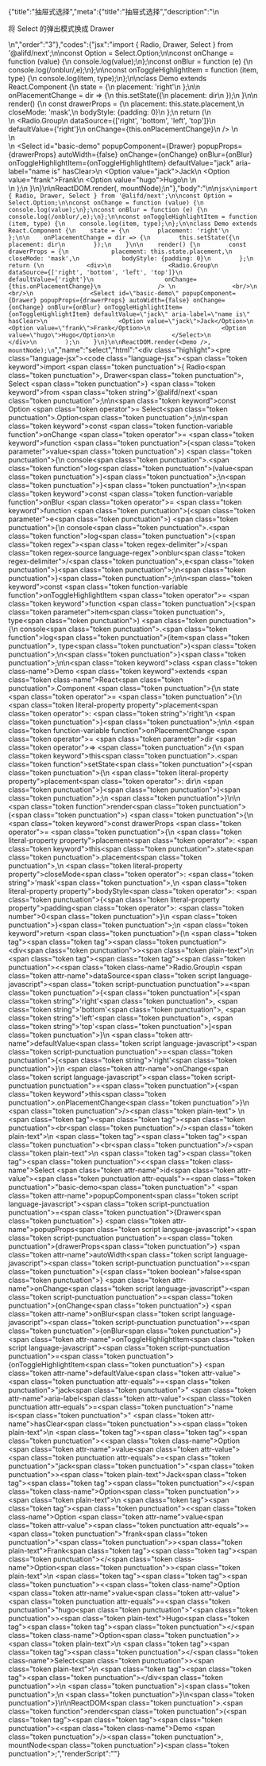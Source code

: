 {"title":"抽屉式选择","meta":{"title":"抽屉式选择","description":"\n<p>将 Select 的弹出模式换成 Drawer</p>\n","order":"3"},"codes":{"jsx":"import { Radio, Drawer, Select } from '@alifd/next';\n\nconst Option = Select.Option;\n\nconst onChange = function (value) {\n    console.log(value);\n};\nconst onBlur = function (e) {\n    console.log(/onblur/,e);\n};\n\nconst onToggleHighlightItem = function (item, type) {\n    console.log(item, type);\n};\n\nclass Demo extends React.Component {\n    state = {\n        placement: 'right'\n    };\n\n    onPlacementChange = dir => {\n        this.setState({\n            placement: dir\n        });\n    }\n\n    render() {\n        const drawerProps = {\n            placement: this.state.placement,\n            closeMode: 'mask',\n            bodyStyle: {padding: 0}\n        };\n        return (\n            <div>\n                <Radio.Group\n                    dataSource={['right', 'bottom', 'left', 'top']}\n                    defaultValue={'right'}\n                    onChange={this.onPlacementChange}\n                /> \n                <br/>\n                <br/>\n                <Select id=\"basic-demo\" popupComponent={Drawer} popupProps={drawerProps} autoWidth={false} onChange={onChange} onBlur={onBlur} onToggleHighlightItem={onToggleHighlightItem} defaultValue=\"jack\" aria-label=\"name is\" hasClear>\n                    <Option value=\"jack\">Jack</Option>\n                    <Option value=\"frank\">Frank</Option>\n                    <Option value=\"hugo\">Hugo</Option>\n                </Select>\n            </div>\n        );\n    }\n}\n\nReactDOM.render(<Demo />, mountNode);\n"},"body":"\n\n````jsx\nimport { Radio, Drawer, Select } from '@alifd/next';\n\nconst Option = Select.Option;\n\nconst onChange = function (value) {\n    console.log(value);\n};\nconst onBlur = function (e) {\n    console.log(/onblur/,e);\n};\n\nconst onToggleHighlightItem = function (item, type) {\n    console.log(item, type);\n};\n\nclass Demo extends React.Component {\n    state = {\n        placement: 'right'\n    };\n\n    onPlacementChange = dir => {\n        this.setState({\n            placement: dir\n        });\n    }\n\n    render() {\n        const drawerProps = {\n            placement: this.state.placement,\n            closeMode: 'mask',\n            bodyStyle: {padding: 0}\n        };\n        return (\n            <div>\n                <Radio.Group\n                    dataSource={['right', 'bottom', 'left', 'top']}\n                    defaultValue={'right'}\n                    onChange={this.onPlacementChange}\n                /> \n                <br/>\n                <br/>\n                <Select id=\"basic-demo\" popupComponent={Drawer} popupProps={drawerProps} autoWidth={false} onChange={onChange} onBlur={onBlur} onToggleHighlightItem={onToggleHighlightItem} defaultValue=\"jack\" aria-label=\"name is\" hasClear>\n                    <Option value=\"jack\">Jack</Option>\n                    <Option value=\"frank\">Frank</Option>\n                    <Option value=\"hugo\">Hugo</Option>\n                </Select>\n            </div>\n        );\n    }\n}\n\nReactDOM.render(<Demo />, mountNode);\n````","name":"select","html":"<script>(function(){'use strict';\n\nvar _createClass = function () { function defineProperties(target, props) { for (var i = 0; i < props.length; i++) { var descriptor = props[i]; descriptor.enumerable = descriptor.enumerable || false; descriptor.configurable = true; if (\"value\" in descriptor) descriptor.writable = true; Object.defineProperty(target, descriptor.key, descriptor); } } return function (Constructor, protoProps, staticProps) { if (protoProps) defineProperties(Constructor.prototype, protoProps); if (staticProps) defineProperties(Constructor, staticProps); return Constructor; }; }();\n\nvar _next = require('@alifd/next');\n\nfunction _classCallCheck(instance, Constructor) { if (!(instance instanceof Constructor)) { throw new TypeError(\"Cannot call a class as a function\"); } }\n\nfunction _possibleConstructorReturn(self, call) { if (!self) { throw new ReferenceError(\"this hasn't been initialised - super() hasn't been called\"); } return call && (typeof call === \"object\" || typeof call === \"function\") ? call : self; }\n\nfunction _inherits(subClass, superClass) { if (typeof superClass !== \"function\" && superClass !== null) { throw new TypeError(\"Super expression must either be null or a function, not \" + typeof superClass); } subClass.prototype = Object.create(superClass && superClass.prototype, { constructor: { value: subClass, enumerable: false, writable: true, configurable: true } }); if (superClass) Object.setPrototypeOf ? Object.setPrototypeOf(subClass, superClass) : subClass.__proto__ = superClass; }\n\nvar Option = _next.Select.Option;\n\nvar onChange = function onChange(value) {\n    console.log(value);\n};\nvar onBlur = function onBlur(e) {\n    console.log(/onblur/, e);\n};\n\nvar onToggleHighlightItem = function onToggleHighlightItem(item, type) {\n    console.log(item, type);\n};\n\nvar Demo = function (_React$Component) {\n    _inherits(Demo, _React$Component);\n\n    function Demo() {\n        var _ref;\n\n        var _temp, _this, _ret;\n\n        _classCallCheck(this, Demo);\n\n        for (var _len = arguments.length, args = Array(_len), _key = 0; _key < _len; _key++) {\n            args[_key] = arguments[_key];\n        }\n\n        return _ret = (_temp = (_this = _possibleConstructorReturn(this, (_ref = Demo.__proto__ || Object.getPrototypeOf(Demo)).call.apply(_ref, [this].concat(args))), _this), _this.state = {\n            placement: 'right'\n        }, _this.onPlacementChange = function (dir) {\n            _this.setState({\n                placement: dir\n            });\n        }, _temp), _possibleConstructorReturn(_this, _ret);\n    }\n\n    _createClass(Demo, [{\n        key: 'render',\n        value: function render() {\n            var drawerProps = {\n                placement: this.state.placement,\n                closeMode: 'mask',\n                bodyStyle: { padding: 0 }\n            };\n            return React.createElement(\n                'div',\n                null,\n                React.createElement(_next.Radio.Group, {\n                    dataSource: ['right', 'bottom', 'left', 'top'],\n                    defaultValue: 'right',\n                    onChange: this.onPlacementChange\n                }),\n                React.createElement('br', null),\n                React.createElement('br', null),\n                React.createElement(\n                    _next.Select,\n                    { id: 'basic-demo', popupComponent: _next.Drawer, popupProps: drawerProps, autoWidth: false, onChange: onChange, onBlur: onBlur, onToggleHighlightItem: onToggleHighlightItem, defaultValue: 'jack', 'aria-label': 'name is', hasClear: true },\n                    React.createElement(\n                        Option,\n                        { value: 'jack' },\n                        'Jack'\n                    ),\n                    React.createElement(\n                        Option,\n                        { value: 'frank' },\n                        'Frank'\n                    ),\n                    React.createElement(\n                        Option,\n                        { value: 'hugo' },\n                        'Hugo'\n                    )\n                )\n            );\n        }\n    }]);\n\n    return Demo;\n}(React.Component);\n\nReactDOM.render(React.createElement(Demo, null), mountNode);})()</script><div class=\"highlight\"><pre class=\"language-jsx\"><code class=\"language-jsx\"><span class=\"token keyword\">import</span> <span class=\"token punctuation\">{</span> Radio<span class=\"token punctuation\">,</span> Drawer<span class=\"token punctuation\">,</span> Select <span class=\"token punctuation\">}</span> <span class=\"token keyword\">from</span> <span class=\"token string\">'@alifd/next'</span><span class=\"token punctuation\">;</span>\n\n<span class=\"token keyword\">const</span> Option <span class=\"token operator\">=</span> Select<span class=\"token punctuation\">.</span>Option<span class=\"token punctuation\">;</span>\n\n<span class=\"token keyword\">const</span> <span class=\"token function-variable function\">onChange</span> <span class=\"token operator\">=</span> <span class=\"token keyword\">function</span> <span class=\"token punctuation\">(</span><span class=\"token parameter\">value</span><span class=\"token punctuation\">)</span> <span class=\"token punctuation\">{</span>\n    console<span class=\"token punctuation\">.</span><span class=\"token function\">log</span><span class=\"token punctuation\">(</span>value<span class=\"token punctuation\">)</span><span class=\"token punctuation\">;</span>\n<span class=\"token punctuation\">}</span><span class=\"token punctuation\">;</span>\n<span class=\"token keyword\">const</span> <span class=\"token function-variable function\">onBlur</span> <span class=\"token operator\">=</span> <span class=\"token keyword\">function</span> <span class=\"token punctuation\">(</span><span class=\"token parameter\">e</span><span class=\"token punctuation\">)</span> <span class=\"token punctuation\">{</span>\n    console<span class=\"token punctuation\">.</span><span class=\"token function\">log</span><span class=\"token punctuation\">(</span><span class=\"token regex\"><span class=\"token regex-delimiter\">/</span><span class=\"token regex-source language-regex\">onblur</span><span class=\"token regex-delimiter\">/</span></span><span class=\"token punctuation\">,</span>e<span class=\"token punctuation\">)</span><span class=\"token punctuation\">;</span>\n<span class=\"token punctuation\">}</span><span class=\"token punctuation\">;</span>\n\n<span class=\"token keyword\">const</span> <span class=\"token function-variable function\">onToggleHighlightItem</span> <span class=\"token operator\">=</span> <span class=\"token keyword\">function</span> <span class=\"token punctuation\">(</span><span class=\"token parameter\">item<span class=\"token punctuation\">,</span> type</span><span class=\"token punctuation\">)</span> <span class=\"token punctuation\">{</span>\n    console<span class=\"token punctuation\">.</span><span class=\"token function\">log</span><span class=\"token punctuation\">(</span>item<span class=\"token punctuation\">,</span> type<span class=\"token punctuation\">)</span><span class=\"token punctuation\">;</span>\n<span class=\"token punctuation\">}</span><span class=\"token punctuation\">;</span>\n\n<span class=\"token keyword\">class</span> <span class=\"token class-name\">Demo</span> <span class=\"token keyword\">extends</span> <span class=\"token class-name\">React<span class=\"token punctuation\">.</span>Component</span> <span class=\"token punctuation\">{</span>\n    state <span class=\"token operator\">=</span> <span class=\"token punctuation\">{</span>\n        <span class=\"token literal-property property\">placement</span><span class=\"token operator\">:</span> <span class=\"token string\">'right'</span>\n    <span class=\"token punctuation\">}</span><span class=\"token punctuation\">;</span>\n\n    <span class=\"token function-variable function\">onPlacementChange</span> <span class=\"token operator\">=</span> <span class=\"token parameter\">dir</span> <span class=\"token operator\">=></span> <span class=\"token punctuation\">{</span>\n        <span class=\"token keyword\">this</span><span class=\"token punctuation\">.</span><span class=\"token function\">setState</span><span class=\"token punctuation\">(</span><span class=\"token punctuation\">{</span>\n            <span class=\"token literal-property property\">placement</span><span class=\"token operator\">:</span> dir\n        <span class=\"token punctuation\">}</span><span class=\"token punctuation\">)</span><span class=\"token punctuation\">;</span>\n    <span class=\"token punctuation\">}</span>\n\n    <span class=\"token function\">render</span><span class=\"token punctuation\">(</span><span class=\"token punctuation\">)</span> <span class=\"token punctuation\">{</span>\n        <span class=\"token keyword\">const</span> drawerProps <span class=\"token operator\">=</span> <span class=\"token punctuation\">{</span>\n            <span class=\"token literal-property property\">placement</span><span class=\"token operator\">:</span> <span class=\"token keyword\">this</span><span class=\"token punctuation\">.</span>state<span class=\"token punctuation\">.</span>placement<span class=\"token punctuation\">,</span>\n            <span class=\"token literal-property property\">closeMode</span><span class=\"token operator\">:</span> <span class=\"token string\">'mask'</span><span class=\"token punctuation\">,</span>\n            <span class=\"token literal-property property\">bodyStyle</span><span class=\"token operator\">:</span> <span class=\"token punctuation\">{</span><span class=\"token literal-property property\">padding</span><span class=\"token operator\">:</span> <span class=\"token number\">0</span><span class=\"token punctuation\">}</span>\n        <span class=\"token punctuation\">}</span><span class=\"token punctuation\">;</span>\n        <span class=\"token keyword\">return</span> <span class=\"token punctuation\">(</span>\n            <span class=\"token tag\"><span class=\"token tag\"><span class=\"token punctuation\">&lt;</span>div</span><span class=\"token punctuation\">></span></span><span class=\"token plain-text\">\n                </span><span class=\"token tag\"><span class=\"token tag\"><span class=\"token punctuation\">&lt;</span><span class=\"token class-name\">Radio.Group</span></span>\n                    <span class=\"token attr-name\">dataSource</span><span class=\"token script language-javascript\"><span class=\"token script-punctuation punctuation\">=</span><span class=\"token punctuation\">{</span><span class=\"token punctuation\">[</span><span class=\"token string\">'right'</span><span class=\"token punctuation\">,</span> <span class=\"token string\">'bottom'</span><span class=\"token punctuation\">,</span> <span class=\"token string\">'left'</span><span class=\"token punctuation\">,</span> <span class=\"token string\">'top'</span><span class=\"token punctuation\">]</span><span class=\"token punctuation\">}</span></span>\n                    <span class=\"token attr-name\">defaultValue</span><span class=\"token script language-javascript\"><span class=\"token script-punctuation punctuation\">=</span><span class=\"token punctuation\">{</span><span class=\"token string\">'right'</span><span class=\"token punctuation\">}</span></span>\n                    <span class=\"token attr-name\">onChange</span><span class=\"token script language-javascript\"><span class=\"token script-punctuation punctuation\">=</span><span class=\"token punctuation\">{</span><span class=\"token keyword\">this</span><span class=\"token punctuation\">.</span>onPlacementChange<span class=\"token punctuation\">}</span></span>\n                <span class=\"token punctuation\">/></span></span><span class=\"token plain-text\"> \n                </span><span class=\"token tag\"><span class=\"token tag\"><span class=\"token punctuation\">&lt;</span>br</span><span class=\"token punctuation\">/></span></span><span class=\"token plain-text\">\n                </span><span class=\"token tag\"><span class=\"token tag\"><span class=\"token punctuation\">&lt;</span>br</span><span class=\"token punctuation\">/></span></span><span class=\"token plain-text\">\n                </span><span class=\"token tag\"><span class=\"token tag\"><span class=\"token punctuation\">&lt;</span><span class=\"token class-name\">Select</span></span> <span class=\"token attr-name\">id</span><span class=\"token attr-value\"><span class=\"token punctuation attr-equals\">=</span><span class=\"token punctuation\">\"</span>basic-demo<span class=\"token punctuation\">\"</span></span> <span class=\"token attr-name\">popupComponent</span><span class=\"token script language-javascript\"><span class=\"token script-punctuation punctuation\">=</span><span class=\"token punctuation\">{</span>Drawer<span class=\"token punctuation\">}</span></span> <span class=\"token attr-name\">popupProps</span><span class=\"token script language-javascript\"><span class=\"token script-punctuation punctuation\">=</span><span class=\"token punctuation\">{</span>drawerProps<span class=\"token punctuation\">}</span></span> <span class=\"token attr-name\">autoWidth</span><span class=\"token script language-javascript\"><span class=\"token script-punctuation punctuation\">=</span><span class=\"token punctuation\">{</span><span class=\"token boolean\">false</span><span class=\"token punctuation\">}</span></span> <span class=\"token attr-name\">onChange</span><span class=\"token script language-javascript\"><span class=\"token script-punctuation punctuation\">=</span><span class=\"token punctuation\">{</span>onChange<span class=\"token punctuation\">}</span></span> <span class=\"token attr-name\">onBlur</span><span class=\"token script language-javascript\"><span class=\"token script-punctuation punctuation\">=</span><span class=\"token punctuation\">{</span>onBlur<span class=\"token punctuation\">}</span></span> <span class=\"token attr-name\">onToggleHighlightItem</span><span class=\"token script language-javascript\"><span class=\"token script-punctuation punctuation\">=</span><span class=\"token punctuation\">{</span>onToggleHighlightItem<span class=\"token punctuation\">}</span></span> <span class=\"token attr-name\">defaultValue</span><span class=\"token attr-value\"><span class=\"token punctuation attr-equals\">=</span><span class=\"token punctuation\">\"</span>jack<span class=\"token punctuation\">\"</span></span> <span class=\"token attr-name\">aria-label</span><span class=\"token attr-value\"><span class=\"token punctuation attr-equals\">=</span><span class=\"token punctuation\">\"</span>name is<span class=\"token punctuation\">\"</span></span> <span class=\"token attr-name\">hasClear</span><span class=\"token punctuation\">></span></span><span class=\"token plain-text\">\n                    </span><span class=\"token tag\"><span class=\"token tag\"><span class=\"token punctuation\">&lt;</span><span class=\"token class-name\">Option</span></span> <span class=\"token attr-name\">value</span><span class=\"token attr-value\"><span class=\"token punctuation attr-equals\">=</span><span class=\"token punctuation\">\"</span>jack<span class=\"token punctuation\">\"</span></span><span class=\"token punctuation\">></span></span><span class=\"token plain-text\">Jack</span><span class=\"token tag\"><span class=\"token tag\"><span class=\"token punctuation\">&lt;/</span><span class=\"token class-name\">Option</span></span><span class=\"token punctuation\">></span></span><span class=\"token plain-text\">\n                    </span><span class=\"token tag\"><span class=\"token tag\"><span class=\"token punctuation\">&lt;</span><span class=\"token class-name\">Option</span></span> <span class=\"token attr-name\">value</span><span class=\"token attr-value\"><span class=\"token punctuation attr-equals\">=</span><span class=\"token punctuation\">\"</span>frank<span class=\"token punctuation\">\"</span></span><span class=\"token punctuation\">></span></span><span class=\"token plain-text\">Frank</span><span class=\"token tag\"><span class=\"token tag\"><span class=\"token punctuation\">&lt;/</span><span class=\"token class-name\">Option</span></span><span class=\"token punctuation\">></span></span><span class=\"token plain-text\">\n                    </span><span class=\"token tag\"><span class=\"token tag\"><span class=\"token punctuation\">&lt;</span><span class=\"token class-name\">Option</span></span> <span class=\"token attr-name\">value</span><span class=\"token attr-value\"><span class=\"token punctuation attr-equals\">=</span><span class=\"token punctuation\">\"</span>hugo<span class=\"token punctuation\">\"</span></span><span class=\"token punctuation\">></span></span><span class=\"token plain-text\">Hugo</span><span class=\"token tag\"><span class=\"token tag\"><span class=\"token punctuation\">&lt;/</span><span class=\"token class-name\">Option</span></span><span class=\"token punctuation\">></span></span><span class=\"token plain-text\">\n                </span><span class=\"token tag\"><span class=\"token tag\"><span class=\"token punctuation\">&lt;/</span><span class=\"token class-name\">Select</span></span><span class=\"token punctuation\">></span></span><span class=\"token plain-text\">\n            </span><span class=\"token tag\"><span class=\"token tag\"><span class=\"token punctuation\">&lt;/</span>div</span><span class=\"token punctuation\">></span></span>\n        <span class=\"token punctuation\">)</span><span class=\"token punctuation\">;</span>\n    <span class=\"token punctuation\">}</span>\n<span class=\"token punctuation\">}</span>\n\nReactDOM<span class=\"token punctuation\">.</span><span class=\"token function\">render</span><span class=\"token punctuation\">(</span><span class=\"token tag\"><span class=\"token tag\"><span class=\"token punctuation\">&lt;</span><span class=\"token class-name\">Demo</span></span> <span class=\"token punctuation\">/></span></span><span class=\"token punctuation\">,</span> mountNode<span class=\"token punctuation\">)</span><span class=\"token punctuation\">;</span></code></pre></div>","renderScript":"<script>(function(){'use strict';\n\nvar _createClass = function () { function defineProperties(target, props) { for (var i = 0; i < props.length; i++) { var descriptor = props[i]; descriptor.enumerable = descriptor.enumerable || false; descriptor.configurable = true; if (\"value\" in descriptor) descriptor.writable = true; Object.defineProperty(target, descriptor.key, descriptor); } } return function (Constructor, protoProps, staticProps) { if (protoProps) defineProperties(Constructor.prototype, protoProps); if (staticProps) defineProperties(Constructor, staticProps); return Constructor; }; }();\n\nvar _reactLive = require('react-live');\n\nvar _next = require('@alifd/next');\n\nfunction _classCallCheck(instance, Constructor) { if (!(instance instanceof Constructor)) { throw new TypeError(\"Cannot call a class as a function\"); } }\n\nfunction _possibleConstructorReturn(self, call) { if (!self) { throw new ReferenceError(\"this hasn't been initialised - super() hasn't been called\"); } return call && (typeof call === \"object\" || typeof call === \"function\") ? call : self; }\n\nfunction _inherits(subClass, superClass) { if (typeof superClass !== \"function\" && superClass !== null) { throw new TypeError(\"Super expression must either be null or a function, not \" + typeof superClass); } subClass.prototype = Object.create(superClass && superClass.prototype, { constructor: { value: subClass, enumerable: false, writable: true, configurable: true } }); if (superClass) Object.setPrototypeOf ? Object.setPrototypeOf(subClass, superClass) : subClass.__proto__ = superClass; }\n\nwindow.demoNames.push('select');\n\n\nwindow.selectRenderScript = function selectRenderScript(liveDemo) {\n    var mountNode = document.getElementById('select-mount');\n    if (liveDemo === \"false\") {\n        document.getElementById('select-body').innerHTML = '<pre class=\"language-jsx\"><code class=\"language-jsx\"><span class=\"token keyword\">import</span> <span class=\"token punctuation\">{</span> Radio<span class=\"token punctuation\">,</span> Drawer<span class=\"token punctuation\">,</span> Select <span class=\"token punctuation\">}</span> <span class=\"token keyword\">from</span> <span class=\"token string\">\\'@alifd/next\\'</span><span class=\"token punctuation\">;</span>\\n\\n<span class=\"token keyword\">const</span> Option <span class=\"token operator\">=</span> Select<span class=\"token punctuation\">.</span>Option<span class=\"token punctuation\">;</span>\\n\\n<span class=\"token keyword\">const</span> <span class=\"token function-variable function\">onChange</span> <span class=\"token operator\">=</span> <span class=\"token keyword\">function</span> <span class=\"token punctuation\">(</span><span class=\"token parameter\">value</span><span class=\"token punctuation\">)</span> <span class=\"token punctuation\">{</span>\\n    console<span class=\"token punctuation\">.</span><span class=\"token function\">log</span><span class=\"token punctuation\">(</span>value<span class=\"token punctuation\">)</span><span class=\"token punctuation\">;</span>\\n<span class=\"token punctuation\">}</span><span class=\"token punctuation\">;</span>\\n<span class=\"token keyword\">const</span> <span class=\"token function-variable function\">onBlur</span> <span class=\"token operator\">=</span> <span class=\"token keyword\">function</span> <span class=\"token punctuation\">(</span><span class=\"token parameter\">e</span><span class=\"token punctuation\">)</span> <span class=\"token punctuation\">{</span>\\n    console<span class=\"token punctuation\">.</span><span class=\"token function\">log</span><span class=\"token punctuation\">(</span><span class=\"token regex\"><span class=\"token regex-delimiter\">/</span><span class=\"token regex-source language-regex\">onblur</span><span class=\"token regex-delimiter\">/</span></span><span class=\"token punctuation\">,</span>e<span class=\"token punctuation\">)</span><span class=\"token punctuation\">;</span>\\n<span class=\"token punctuation\">}</span><span class=\"token punctuation\">;</span>\\n\\n<span class=\"token keyword\">const</span> <span class=\"token function-variable function\">onToggleHighlightItem</span> <span class=\"token operator\">=</span> <span class=\"token keyword\">function</span> <span class=\"token punctuation\">(</span><span class=\"token parameter\">item<span class=\"token punctuation\">,</span> type</span><span class=\"token punctuation\">)</span> <span class=\"token punctuation\">{</span>\\n    console<span class=\"token punctuation\">.</span><span class=\"token function\">log</span><span class=\"token punctuation\">(</span>item<span class=\"token punctuation\">,</span> type<span class=\"token punctuation\">)</span><span class=\"token punctuation\">;</span>\\n<span class=\"token punctuation\">}</span><span class=\"token punctuation\">;</span>\\n\\n<span class=\"token keyword\">class</span> <span class=\"token class-name\">Demo</span> <span class=\"token keyword\">extends</span> <span class=\"token class-name\">React<span class=\"token punctuation\">.</span>Component</span> <span class=\"token punctuation\">{</span>\\n    state <span class=\"token operator\">=</span> <span class=\"token punctuation\">{</span>\\n        <span class=\"token literal-property property\">placement</span><span class=\"token operator\">:</span> <span class=\"token string\">\\'right\\'</span>\\n    <span class=\"token punctuation\">}</span><span class=\"token punctuation\">;</span>\\n\\n    <span class=\"token function-variable function\">onPlacementChange</span> <span class=\"token operator\">=</span> <span class=\"token parameter\">dir</span> <span class=\"token operator\">=></span> <span class=\"token punctuation\">{</span>\\n        <span class=\"token keyword\">this</span><span class=\"token punctuation\">.</span><span class=\"token function\">setState</span><span class=\"token punctuation\">(</span><span class=\"token punctuation\">{</span>\\n            <span class=\"token literal-property property\">placement</span><span class=\"token operator\">:</span> dir\\n        <span class=\"token punctuation\">}</span><span class=\"token punctuation\">)</span><span class=\"token punctuation\">;</span>\\n    <span class=\"token punctuation\">}</span>\\n\\n    <span class=\"token function\">render</span><span class=\"token punctuation\">(</span><span class=\"token punctuation\">)</span> <span class=\"token punctuation\">{</span>\\n        <span class=\"token keyword\">const</span> drawerProps <span class=\"token operator\">=</span> <span class=\"token punctuation\">{</span>\\n            <span class=\"token literal-property property\">placement</span><span class=\"token operator\">:</span> <span class=\"token keyword\">this</span><span class=\"token punctuation\">.</span>state<span class=\"token punctuation\">.</span>placement<span class=\"token punctuation\">,</span>\\n            <span class=\"token literal-property property\">closeMode</span><span class=\"token operator\">:</span> <span class=\"token string\">\\'mask\\'</span><span class=\"token punctuation\">,</span>\\n            <span class=\"token literal-property property\">bodyStyle</span><span class=\"token operator\">:</span> <span class=\"token punctuation\">{</span><span class=\"token literal-property property\">padding</span><span class=\"token operator\">:</span> <span class=\"token number\">0</span><span class=\"token punctuation\">}</span>\\n        <span class=\"token punctuation\">}</span><span class=\"token punctuation\">;</span>\\n        <span class=\"token keyword\">return</span> <span class=\"token punctuation\">(</span>\\n            <span class=\"token tag\"><span class=\"token tag\"><span class=\"token punctuation\">&lt;</span>div</span><span class=\"token punctuation\">></span></span><span class=\"token plain-text\">\\n                </span><span class=\"token tag\"><span class=\"token tag\"><span class=\"token punctuation\">&lt;</span><span class=\"token class-name\">Radio.Group</span></span>\\n                    <span class=\"token attr-name\">dataSource</span><span class=\"token script language-javascript\"><span class=\"token script-punctuation punctuation\">=</span><span class=\"token punctuation\">{</span><span class=\"token punctuation\">[</span><span class=\"token string\">\\'right\\'</span><span class=\"token punctuation\">,</span> <span class=\"token string\">\\'bottom\\'</span><span class=\"token punctuation\">,</span> <span class=\"token string\">\\'left\\'</span><span class=\"token punctuation\">,</span> <span class=\"token string\">\\'top\\'</span><span class=\"token punctuation\">]</span><span class=\"token punctuation\">}</span></span>\\n                    <span class=\"token attr-name\">defaultValue</span><span class=\"token script language-javascript\"><span class=\"token script-punctuation punctuation\">=</span><span class=\"token punctuation\">{</span><span class=\"token string\">\\'right\\'</span><span class=\"token punctuation\">}</span></span>\\n                    <span class=\"token attr-name\">onChange</span><span class=\"token script language-javascript\"><span class=\"token script-punctuation punctuation\">=</span><span class=\"token punctuation\">{</span><span class=\"token keyword\">this</span><span class=\"token punctuation\">.</span>onPlacementChange<span class=\"token punctuation\">}</span></span>\\n                <span class=\"token punctuation\">/></span></span><span class=\"token plain-text\"> \\n                </span><span class=\"token tag\"><span class=\"token tag\"><span class=\"token punctuation\">&lt;</span>br</span><span class=\"token punctuation\">/></span></span><span class=\"token plain-text\">\\n                </span><span class=\"token tag\"><span class=\"token tag\"><span class=\"token punctuation\">&lt;</span>br</span><span class=\"token punctuation\">/></span></span><span class=\"token plain-text\">\\n                </span><span class=\"token tag\"><span class=\"token tag\"><span class=\"token punctuation\">&lt;</span><span class=\"token class-name\">Select</span></span> <span class=\"token attr-name\">id</span><span class=\"token attr-value\"><span class=\"token punctuation attr-equals\">=</span><span class=\"token punctuation\">\"</span>basic-demo<span class=\"token punctuation\">\"</span></span> <span class=\"token attr-name\">popupComponent</span><span class=\"token script language-javascript\"><span class=\"token script-punctuation punctuation\">=</span><span class=\"token punctuation\">{</span>Drawer<span class=\"token punctuation\">}</span></span> <span class=\"token attr-name\">popupProps</span><span class=\"token script language-javascript\"><span class=\"token script-punctuation punctuation\">=</span><span class=\"token punctuation\">{</span>drawerProps<span class=\"token punctuation\">}</span></span> <span class=\"token attr-name\">autoWidth</span><span class=\"token script language-javascript\"><span class=\"token script-punctuation punctuation\">=</span><span class=\"token punctuation\">{</span><span class=\"token boolean\">false</span><span class=\"token punctuation\">}</span></span> <span class=\"token attr-name\">onChange</span><span class=\"token script language-javascript\"><span class=\"token script-punctuation punctuation\">=</span><span class=\"token punctuation\">{</span>onChange<span class=\"token punctuation\">}</span></span> <span class=\"token attr-name\">onBlur</span><span class=\"token script language-javascript\"><span class=\"token script-punctuation punctuation\">=</span><span class=\"token punctuation\">{</span>onBlur<span class=\"token punctuation\">}</span></span> <span class=\"token attr-name\">onToggleHighlightItem</span><span class=\"token script language-javascript\"><span class=\"token script-punctuation punctuation\">=</span><span class=\"token punctuation\">{</span>onToggleHighlightItem<span class=\"token punctuation\">}</span></span> <span class=\"token attr-name\">defaultValue</span><span class=\"token attr-value\"><span class=\"token punctuation attr-equals\">=</span><span class=\"token punctuation\">\"</span>jack<span class=\"token punctuation\">\"</span></span> <span class=\"token attr-name\">aria-label</span><span class=\"token attr-value\"><span class=\"token punctuation attr-equals\">=</span><span class=\"token punctuation\">\"</span>name is<span class=\"token punctuation\">\"</span></span> <span class=\"token attr-name\">hasClear</span><span class=\"token punctuation\">></span></span><span class=\"token plain-text\">\\n                    </span><span class=\"token tag\"><span class=\"token tag\"><span class=\"token punctuation\">&lt;</span><span class=\"token class-name\">Option</span></span> <span class=\"token attr-name\">value</span><span class=\"token attr-value\"><span class=\"token punctuation attr-equals\">=</span><span class=\"token punctuation\">\"</span>jack<span class=\"token punctuation\">\"</span></span><span class=\"token punctuation\">></span></span><span class=\"token plain-text\">Jack</span><span class=\"token tag\"><span class=\"token tag\"><span class=\"token punctuation\">&lt;/</span><span class=\"token class-name\">Option</span></span><span class=\"token punctuation\">></span></span><span class=\"token plain-text\">\\n                    </span><span class=\"token tag\"><span class=\"token tag\"><span class=\"token punctuation\">&lt;</span><span class=\"token class-name\">Option</span></span> <span class=\"token attr-name\">value</span><span class=\"token attr-value\"><span class=\"token punctuation attr-equals\">=</span><span class=\"token punctuation\">\"</span>frank<span class=\"token punctuation\">\"</span></span><span class=\"token punctuation\">></span></span><span class=\"token plain-text\">Frank</span><span class=\"token tag\"><span class=\"token tag\"><span class=\"token punctuation\">&lt;/</span><span class=\"token class-name\">Option</span></span><span class=\"token punctuation\">></span></span><span class=\"token plain-text\">\\n                    </span><span class=\"token tag\"><span class=\"token tag\"><span class=\"token punctuation\">&lt;</span><span class=\"token class-name\">Option</span></span> <span class=\"token attr-name\">value</span><span class=\"token attr-value\"><span class=\"token punctuation attr-equals\">=</span><span class=\"token punctuation\">\"</span>hugo<span class=\"token punctuation\">\"</span></span><span class=\"token punctuation\">></span></span><span class=\"token plain-text\">Hugo</span><span class=\"token tag\"><span class=\"token tag\"><span class=\"token punctuation\">&lt;/</span><span class=\"token class-name\">Option</span></span><span class=\"token punctuation\">></span></span><span class=\"token plain-text\">\\n                </span><span class=\"token tag\"><span class=\"token tag\"><span class=\"token punctuation\">&lt;/</span><span class=\"token class-name\">Select</span></span><span class=\"token punctuation\">></span></span><span class=\"token plain-text\">\\n            </span><span class=\"token tag\"><span class=\"token tag\"><span class=\"token punctuation\">&lt;/</span>div</span><span class=\"token punctuation\">></span></span>\\n        <span class=\"token punctuation\">)</span><span class=\"token punctuation\">;</span>\\n    <span class=\"token punctuation\">}</span>\\n<span class=\"token punctuation\">}</span>\\n\\nReactDOM<span class=\"token punctuation\">.</span><span class=\"token function\">render</span><span class=\"token punctuation\">(</span><span class=\"token tag\"><span class=\"token tag\"><span class=\"token punctuation\">&lt;</span><span class=\"token class-name\">Demo</span></span> <span class=\"token punctuation\">/></span></span><span class=\"token punctuation\">,</span> mountNode<span class=\"token punctuation\">)</span><span class=\"token punctuation\">;</span>\\n</code></pre>\\n'.replace(/{backquote}/g, '`').replace(/{dollar}/g, '$');\n\n        var Option = _next.Select.Option;\n\n        var onChange = function onChange(value) {\n            console.log(value);\n        };\n        var onBlur = function onBlur(e) {\n            console.log(/onblur/, e);\n        };\n\n        var onToggleHighlightItem = function onToggleHighlightItem(item, type) {\n            console.log(item, type);\n        };\n\n        var Demo = function (_React$Component) {\n            _inherits(Demo, _React$Component);\n\n            function Demo() {\n                var _ref;\n\n                var _temp, _this, _ret;\n\n                _classCallCheck(this, Demo);\n\n                for (var _len = arguments.length, args = Array(_len), _key = 0; _key < _len; _key++) {\n                    args[_key] = arguments[_key];\n                }\n\n                return _ret = (_temp = (_this = _possibleConstructorReturn(this, (_ref = Demo.__proto__ || Object.getPrototypeOf(Demo)).call.apply(_ref, [this].concat(args))), _this), _this.state = {\n                    placement: 'right'\n                }, _this.onPlacementChange = function (dir) {\n                    _this.setState({\n                        placement: dir\n                    });\n                }, _temp), _possibleConstructorReturn(_this, _ret);\n            }\n\n            _createClass(Demo, [{\n                key: 'render',\n                value: function render() {\n                    var drawerProps = {\n                        placement: this.state.placement,\n                        closeMode: 'mask',\n                        bodyStyle: { padding: 0 }\n                    };\n                    return React.createElement(\n                        'div',\n                        null,\n                        React.createElement(_next.Radio.Group, {\n                            dataSource: ['right', 'bottom', 'left', 'top'],\n                            defaultValue: 'right',\n                            onChange: this.onPlacementChange\n                        }),\n                        React.createElement('br', null),\n                        React.createElement('br', null),\n                        React.createElement(\n                            _next.Select,\n                            { id: 'basic-demo', popupComponent: _next.Drawer, popupProps: drawerProps, autoWidth: false, onChange: onChange, onBlur: onBlur, onToggleHighlightItem: onToggleHighlightItem, defaultValue: 'jack', 'aria-label': 'name is', hasClear: true },\n                            React.createElement(\n                                Option,\n                                { value: 'jack' },\n                                'Jack'\n                            ),\n                            React.createElement(\n                                Option,\n                                { value: 'frank' },\n                                'Frank'\n                            ),\n                            React.createElement(\n                                Option,\n                                { value: 'hugo' },\n                                'Hugo'\n                            )\n                        )\n                    );\n                }\n            }]);\n\n            return Demo;\n        }(React.Component);\n\n        ReactDOM.render(React.createElement(Demo, null), mountNode);\n\n        return;\n    }\n\n    var selectLiveScript = 'const Option = Select.Option;\\n\\nconst onChange = function(value) {\\n  console.log(value);\\n};\\nconst onBlur = function(e) {\\n  console.log(/onblur/, e);\\n};\\n\\nconst onToggleHighlightItem = function(item, type) {\\n  console.log(item, type);\\n};\\n\\nclass Demo extends React.Component {\\n  constructor(...args) {\\n    super(...args);\\n    this.state = {\\n      placement: \"right\"\\n    };\\n    this.onPlacementChange = dir => {\\n      this.setState({\\n        placement: dir\\n      });\\n    };\\n  }\\n  render() {\\n    const drawerProps = {\\n      placement: this.state.placement,\\n      closeMode: \"mask\",\\n      bodyStyle: { padding: 0 }\\n    };\\n    return (\\n      <div>\\n        <Radio.Group\\n          dataSource={[\"right\", \"bottom\", \"left\", \"top\"]}\\n          defaultValue={\"right\"}\\n          onChange={this.onPlacementChange}\\n        />\\n        <br />\\n        <br />\\n        <Select\\n          id=\"basic-demo\"\\n          popupComponent={Drawer}\\n          popupProps={drawerProps}\\n          autoWidth={false}\\n          onChange={onChange}\\n          onBlur={onBlur}\\n          onToggleHighlightItem={onToggleHighlightItem}\\n          defaultValue=\"jack\"\\n          aria-label=\"name is\"\\n          hasClear\\n        >\\n          <Option value=\"jack\">Jack</Option>\\n          <Option value=\"frank\">Frank</Option>\\n          <Option value=\"hugo\">Hugo</Option>\\n        </Select>\\n      </div>\\n    );\\n  }\\n}\\n\\nReactDOM.render(<Demo />, mountNode);';\n    var emptyTheme = {\n        plain: {},\n        styles: [{\n            types: [],\n            styles: {}\n        }]\n    };\n\n    function renderAfter() {\n        ReactDOM.render(React.createElement(\n            _next.Balloon.Tooltip,\n            {\n                align: 't',\n                style: { maxWidth: 320 },\n                trigger: React.createElement('div', {\n                    dangerouslySetInnerHTML: {\n                        __html: '<pre class=\"language-jsx\"><code class=\"language-jsx\"><span class=\"token keyword\">import</span> <span class=\"token punctuation\">{</span> Radio<span class=\"token punctuation\">,</span> Drawer<span class=\"token punctuation\">,</span> Select <span class=\"token punctuation\">}</span> <span class=\"token keyword\">from</span> <span class=\"token string\">\\'@alifd/next\\'</span><span class=\"token punctuation\">;</span>\\n</code></pre>\\n'\n                    }\n                })\n            },\n            '\\u7F16\\u8F91\\u6A21\\u5F0F\\u6682\\u4E0D\\u652F\\u6301\\u4FEE\\u6539\\u4F9D\\u8D56\\u5F15\\u5165'\n        ), document.getElementById('select-live-import'));\n    }\n\n    var LiveRenderer = function (_React$Component2) {\n        _inherits(LiveRenderer, _React$Component2);\n\n        function LiveRenderer(props) {\n            _classCallCheck(this, LiveRenderer);\n\n            var _this2 = _possibleConstructorReturn(this, (LiveRenderer.__proto__ || Object.getPrototypeOf(LiveRenderer)).call(this, props));\n\n            _this2.onBlur = function () {\n                var time = new Date().getTime();\n                window.top.postMessage({\n                    type: 'ReactLiveEdit',\n                    from: 'demo',\n                    body: { name: 'select', component: 'Drawer', time: time }\n                }, '*');\n            };\n\n            return _this2;\n        }\n\n        _createClass(LiveRenderer, [{\n            key: 'componentDidMount',\n            value: function componentDidMount() {\n                renderAfter();\n            }\n        }, {\n            key: 'render',\n            value: function render() {\n                return React.createElement(\n                    _reactLive.LiveProvider,\n                    {\n                        code: selectLiveScript,\n                        scope: { Radio: _next.Radio, Drawer: _next.Drawer, Select: _next.Select, mountNode: mountNode },\n                        noInline: true },\n                    React.createElement(\n                        'div',\n                        { id: 'select-live-editor' },\n                        React.createElement(_reactLive.LiveError, { id: 'select-live-error', className: 'react-live-error' }),\n                        React.createElement('div', { id: 'select-live-import' }),\n                        React.createElement(\n                            'div',\n                            { id: 'select-live-body', className: 'react-live-body' },\n                            React.createElement(_reactLive.LiveEditor, { theme: emptyTheme, onBlur: this.onBlur })\n                        ),\n                        React.createElement('div', { id: 'select-live-css' })\n                    ),\n                    React.createElement(_reactLive.LivePreview, null)\n                );\n            }\n        }]);\n\n        return LiveRenderer;\n    }(React.Component);\n\n    ReactDOM.render(React.createElement(LiveRenderer, null), document.getElementById('select-body'));\n    return;\n};\n\nwindow.renderFuncs.push(selectRenderScript);\n\nfunction onRiddleOrCodePenClick(type) {\n    var time = new Date().getTime();\n    window.top.postMessage({\n        type: 'RiddleOrCodePenClick',\n        from: 'demo',\n        body: { name: 'select', component: 'Drawer', type: type, time: time }\n    }, '*');\n}\nReactDOM.render(React.createElement(\n    _next.Balloon.Tooltip,\n    {\n        align: 'b',\n        style: { maxWidth: 400 },\n        trigger: React.createElement(\n            'span',\n            { role: 'img', className: 'op-icon', onClick: function onClick() {\n                    return onRiddleOrCodePenClick('O2');\n                } },\n            React.createElement(\n                'svg',\n                { viewBox: '0 0 18 18', version: '1.1' },\n                React.createElement(\n                    'g',\n                    { id: '\\u9875\\u9762-1', stroke: 'none', 'stroke-width': '1', fill: 'none', 'fill-rule': 'evenodd', 'stroke-opacity': '0.45' },\n                    React.createElement(\n                        'g',\n                        { id: '\\u7F16\\u7EC4-16', transform: 'translate(1.000000, 1.031385)', 'fill-rule': 'nonzero', stroke: '#000000', 'stroke-width': '1' },\n                        React.createElement('path', { d: 'M7.99320628,15.9864125 C3.58572657,15.9864125 2.27373675e-13,12.400686 2.27373675e-13,7.99320627 C2.27373675e-13,3.58572655 3.58572657,-1.70530257e-13 7.99320628,-1.70530257e-13 C12.400686,-1.70530257e-13 15.9864126,3.58572655 15.9864126,7.99320627 C15.9864126,8.42039157 15.6400618,8.76674238 15.2128765,8.76674238 C14.7856912,8.76674238 14.4393404,8.42039157 14.4393404,7.99320627 C14.4393404,4.43880793 11.5476691,1.54707218 7.99320628,1.54707218 C4.43874348,1.54707218 1.54707218,4.43880793 1.54707218,7.99320627 C1.54707218,11.5476691 4.43874348,14.4393404 7.99320628,14.4393404 C8.43115662,14.4393404 8.86852684,14.3952488 9.29313367,14.3084194 C9.7112944,14.2223635 10.1204305,14.492521 10.2060352,14.9110685 C10.2917043,15.3296804 10.0218692,15.7383653 9.60338611,15.82397 C9.07686588,15.9317494 8.53513277,15.9864125 7.99320628,15.9864125', id: 'path-2' }),\n                        React.createElement('path', { d: 'M14.8745616,14.4162764 C15.3159789,14.440487 15.5487088,14.6453304 15.5721741,15.0302087 C15.5487088,15.4398955 15.3394443,15.6441411 14.9442844,15.6441411 L11.9445701,15.6441411 C11.5025757,15.6441411 11.2817709,15.4398955 11.2817709,15.0302087 C11.2584018,14.9100526 11.3166804,14.7536303 11.4562221,14.5606432 C11.6420213,14.3439436 11.8279166,14.127244 12.0142928,13.9105444 C12.7817242,13.0680563 13.339795,12.369935 13.6886012,11.8156822 C13.8978657,11.5267494 14.002498,11.2378167 14.002498,10.9488839 C13.9556635,10.5154847 13.746399,10.2751724 13.3746083,10.226552 C13.0024329,10.226552 12.7347936,10.5036285 12.5724598,11.0572835 C12.432918,11.5148932 12.2350015,11.7315928 11.9793834,11.7073822 C11.537389,11.7073822 11.3167766,11.4906827 11.3167766,11.0572835 C11.4176783,9.98807895 11.9602374,9.32514076 12.9424518,9.05442834 C13.5415272,8.88931453 14.2250594,9.11615024 14.4346419,9.22243967 C15.0292798,9.52400928 15.3502647,10.075465 15.3976267,10.8766507 C15.3976267,11.5510596 14.8744655,12.5019474 13.8280468,13.7300113 C13.5489633,14.0674648 13.3625871,14.2960206 13.2698799,14.4162764 L14.8745616,14.4162764 Z', id: 'path-7' })\n                    )\n                )\n            )\n        ) },\n    React.createElement(\n        'span',\n        null,\n        '\\u5728O2\\u4E2D\\u6253\\u5F00'\n    )\n), document.getElementById('select-O2'));\nReactDOM.render(React.createElement(\n    _next.Balloon.Tooltip,\n    {\n        align: 'b',\n        style: { maxWidth: 400 },\n        trigger: React.createElement(\n            'span',\n            { role: 'img', className: 'op-icon', onClick: function onClick() {\n                    return onRiddleOrCodePenClick('CodePen');\n                } },\n            React.createElement(\n                'svg',\n                { viewBox: '0 0 20 20', fill: 'currentColor' },\n                React.createElement('path', {\n                    d: 'M17.7207447,7.0537234 L10.2739362,2.0893617 C10.0952128,1.97021277 9.86223404,1.97021277 9.68404255,2.0893617 L2.23723404,7.0537234 C2.0893617,7.15212766 2.00053191,7.31861702 2.00053191,7.4962766 L2.00053191,12.4606383 C2.00053191,12.6382979 2.0893617,12.8047872 2.23723404,12.9031915 L9.68404255,17.8675532 C9.77340426,17.9271277 9.87606383,17.9569149 9.97925532,17.9569149 C10.0824468,17.9569149 10.1851064,17.9271277 10.2744681,17.8675532 L17.7212766,12.9031915 C17.8691489,12.8047872 17.9579787,12.6382979 17.9579787,12.4606383 L17.9579787,7.4962766 C17.9579787,7.31861702 17.8691489,7.15212766 17.7212766,7.0537234 L17.7207447,7.0537234 Z M9.9787234,11.8218085 L7.2143617,9.9787234 L9.9787234,8.1356383 L12.7430851,9.9787234 L9.9787234,11.8218085 Z M10.5106383,7.21170213 L10.5106383,3.52553191 L16.4664894,7.4962766 L13.7021277,9.3393617 L10.5106383,7.21170213 Z M9.44680851,7.21170213 L6.25531915,9.3393617 L3.49095745,7.4962766 L9.44680851,3.52553191 L9.44680851,7.21170213 Z M5.2962766,9.9787234 L3.06382979,11.4670213 L3.06382979,8.49042553 L5.2962766,9.9787234 Z M6.25531915,10.6180851 L9.44680851,12.7457447 L9.44680851,16.4319149 L3.49095745,12.4611702 L6.25531915,10.6180851 Z M10.5106383,12.7457447 L13.7021277,10.6180851 L16.4664894,12.4611702 L10.5106383,16.4319149 L10.5106383,12.7457447 Z M14.6611702,9.9787234 L16.893617,8.49042553 L16.893617,11.4670213 L14.6611702,9.9787234 Z' })\n            )\n        ) },\n    React.createElement(\n        'span',\n        null,\n        '\\u5728CodePen\\u4E2D\\u6253\\u5F00'\n    )\n), document.getElementById('select-CodePen'));\nReactDOM.render(React.createElement(\n    _next.Balloon.Tooltip,\n    {\n        align: 'b',\n        style: { maxWidth: 400 },\n        trigger: React.createElement(\n            'span',\n            { role: 'img', className: 'op-icon', onClick: function onClick() {\n                    return onRiddleOrCodePenClick('Riddle');\n                } },\n            React.createElement(\n                'svg',\n                { viewBox: '0 0 20 20', fill: 'currentColor' },\n                React.createElement('path', {\n                    d: 'M12.0135981,2 C14.9585189,2 17.345849,4.38716704 17.345849,7.33333333 C17.345849,9.38478693 16.1882418,11.1657179 14.4903288,12.0578577 L17.2084049,16.7658872 C17.2378708,16.8169235 17.2591949,16.8704263 17.2727803,16.9248914 C17.3474476,17.0262914 17.3916465,17.1520943 17.3916465,17.2882205 C17.3916465,17.628088 17.1161295,17.9036051 16.7762619,17.9036051 L2.81174505,17.9048498 C2.75007855,17.9255976 2.68404472,17.9368421 2.61538462,17.9368421 C2.27551708,17.9368421 2,17.661325 2,17.3214575 L2,4.90050552 C2,4.44767651 2.36696407,4.08058607 2.8201909,4.08058607 L2.8201909,4.08058607 L4.598,4.08 L4.59829061,3.64037695 C4.59829061,2.78210363 5.25867561,2.07778272 6.09736436,2.00602116 L6.23871411,2 Z M11.9839597,3.23076923 L6.23745245,3.23076923 C6.01143198,3.23076923 5.82905984,3.41419855 5.82905984,3.64047008 L5.82905984,3.64047008 L5.829,4.08 L11.5615101,4.08058607 C13.3089935,4.08058607 14.7370181,5.4476011 14.8334247,7.17082808 L14.8386124,7.35677655 C14.8386124,9.16616658 13.3721154,10.632967 11.5615101,10.632967 L11.5615101,10.632967 L10.299,10.632 L12.6155561,14.6429723 C12.7020335,14.7927556 12.7183875,14.9637818 12.6748043,15.1180362 C12.6779184,15.1342067 12.6786336,15.1513556 12.6786336,15.1686715 C12.6786336,15.508539 12.4031165,15.7840561 12.063249,15.7840561 L5.39477011,15.7840561 C5.33908357,15.7840561 5.28512459,15.7766596 5.23382202,15.7627953 L5.21367522,15.7639098 L5.21367522,15.7639098 C4.87380768,15.7639098 4.59829061,15.4883927 4.59829061,15.1485252 L4.598,5.323 L3.23076923,5.32307709 L3.23,16.672 L15.733,16.672 L13.0769083,12.0713449 C12.9069827,11.7770252 13.0078241,11.40068 13.3021438,11.2307544 C13.3538063,11.200927 13.4079962,11.1794424 13.4631533,11.1658825 C14.9972153,10.5673738 16.0854701,9.07745387 16.0854701,7.33333333 C16.0854701,5.06705157 14.2491614,3.23076923 11.9839597,3.23076923 L11.9839597,3.23076923 Z M11.7212434,5.32867389 L11.5688942,5.32307709 L5.829,5.323 L5.82905984,11.0261966 C5.82905984,11.0464748 5.83052125,11.0664018 5.83334393,11.0858783 L5.84579569,11.1428571 L5.829,11.142 L5.829,14.553 L11.142,14.553 L8.71393544,10.3467056 C8.54400168,10.0523717 8.64484792,9.67600839 8.93918185,9.50607462 C9.01663814,9.46135521 9.09977514,9.43538787 9.18333591,9.42676402 L9.18350929,9.40512829 L11.5688942,9.40512829 C12.6982428,9.40512829 13.6102561,8.49132999 13.6102561,7.36410269 C13.6102561,6.23662753 12.6963072,5.32307709 11.5688942,5.32307709 Z' })\n            )\n        ) },\n    React.createElement(\n        'span',\n        null,\n        '\\u5728Riddle\\u4E2D\\u6253\\u5F00'\n    )\n), document.getElementById('select-Riddle'));\nReactDOM.render(React.createElement(\n    _next.Balloon.Tooltip,\n    {\n        align: 'b',\n        style: { maxWidth: 320 },\n        trigger: React.createElement(\n            'span',\n            { className: 'code-box-code-action', onClick: function onClick() {\n                    _next.Message.success('复制成功');\n                } },\n            React.createElement(\n                'svg',\n                { viewBox: '0 0 20 20', focusable: 'false', 'data-icon': 'snippets', width: '20px', height: '20px', fill: 'currentColor', 'aria-hidden': 'true' },\n                React.createElement('path', { d: 'M15,5 L15,18 L2,18 L2,5 L15,5 Z M14,6 L3,6 L3,17 L14,17 L14,6 Z M18,2 L18,15 L16,15 L16,13.999 L17,14 L17,3 L6,3 L6,4 L5,4 L5,2 L18,2 Z M9,8 L9,11 L12,11 L12,12 L9,12 L9,15 L8,15 L8,12 L5,12 L5,11 L8,11 L8,8 L9,8 Z' })\n            )\n        )\n    },\n    React.createElement(\n        'span',\n        null,\n        '\\u590D\\u5236\\u4EE3\\u7801'\n    )\n), document.getElementById('select-copy-btn'));\nReactDOM.render(React.createElement(\n    React.Fragment,\n    null,\n    React.createElement(\n        _next.Balloon.Tooltip,\n        {\n            align: 'b',\n            style: { maxWidth: 400 },\n            trigger: React.createElement(\n                'span',\n                { id: 'select-icon-show', className: 'code-box-code-action code-expand-icon-show' },\n                React.createElement(\n                    'svg',\n                    { alt: 'expand code', width: '20px', height: '20px', viewBox: '0 0 20 20', fill: 'currentColor' },\n                    React.createElement('path', {\n                        d: 'M14.4307124,13.5667899 L15.1349452,14.276759 L10.7473676,18.6288871 L6.42783259,14.2738791 L7.13782502,13.5696698 L10.7530744,17.2147744 L14.4307124,13.5667899 Z M4.79130753,8.067524 L16.3824174,11.1733525 L16.1235984,12.1392784 L4.53248848,9.03344983 L4.79130753,8.067524 Z M10.8154102,1.57503552 L15.1349452,5.93004351 L14.4249528,6.63425282 L10.809949,2.98914817 L7.13206544,6.6371327 L6.42783259,5.92716363 L10.8154102,1.57503552 Z',\n                        transform: 'translate(10.457453, 10.101961) rotate(90.000000) translate(-10.457453, -10.101961) ' })\n                )\n            ) },\n        React.createElement(\n            'span',\n            null,\n            '\\u5C55\\u5F00\\u4EE3\\u7801',\n            React.createElement('br', null),\n            React.createElement('br', null),\n            '\\u5C0F\\u63D0\\u793A: ',\n            React.createElement('br', null),\n            React.createElement('br', null),\n            ' 1. \\u70B9\\u51FB\\u4E00\\u4E0B\\u4EE3\\u7801\\uFF0C\\u8BD5\\u4E00\\u8BD5\\u5728\\u7EBF\\u7F16\\u8F91\\u9884\\u89C8\\u5427\\uFF01 ',\n            React.createElement('br', null),\n            React.createElement('br', null),\n            '2. \\u9875\\u9762\\u53F3\\u4E0A\\u65B9 \\u6709 ',\n            React.createElement(\n                'strong',\n                null,\n                '\\u5168\\u5C40\\u4EE3\\u7801\\u5C55\\u5F00'\n            ),\n            ' \\u53CA ',\n            React.createElement(\n                'strong',\n                null,\n                '\\u5F00\\u542F\\u5728\\u7EBF\\u7F16\\u8F91'\n            ),\n            ' \\u6A21\\u5F0F\\u54DF\\uFF5E'\n        )\n    ),\n    React.createElement(\n        _next.Balloon.Tooltip,\n        {\n            align: 'b',\n            style: { maxWidth: 400 },\n            trigger: React.createElement(\n                'span',\n                { id: 'select-icon-hide', className: 'code-box-code-action code-expand-icon-hide', style: { display: 'none' } },\n                React.createElement(\n                    'svg',\n                    { alt: 'expand code', width: '20px', height: '20px', viewBox: '0 0 20 20', style: { fill: '#3B9AFF' } },\n                    React.createElement('path', {\n                        d: 'M14.4307124,13.5667899 L15.1349452,14.276759 L10.7473676,18.6288871 L6.42783259,14.2738791 L7.13782502,13.5696698 L10.7530744,17.2147744 L14.4307124,13.5667899 Z M4.79130753,8.067524 L16.3824174,11.1733525 L16.1235984,12.1392784 L4.53248848,9.03344983 L4.79130753,8.067524 Z M10.8154102,1.57503552 L15.1349452,5.93004351 L14.4249528,6.63425282 L10.809949,2.98914817 L7.13206544,6.6371327 L6.42783259,5.92716363 L10.8154102,1.57503552 Z',\n                        transform: 'translate(10.457453, 10.101961) rotate(90.000000) translate(-10.457453, -10.101961) ' })\n                )\n            ) },\n        React.createElement(\n            'span',\n            null,\n            '\\u6536\\u8D77\\u4EE3\\u7801',\n            React.createElement('br', null),\n            React.createElement('br', null),\n            '\\u5C0F\\u63D0\\u793A: ',\n            React.createElement('br', null),\n            React.createElement('br', null),\n            ' 1. \\u70B9\\u51FB\\u4E00\\u4E0B\\u4EE3\\u7801\\uFF0C\\u8BD5\\u4E00\\u8BD5\\u5728\\u7EBF\\u7F16\\u8F91\\u9884\\u89C8\\u5427\\uFF01 ',\n            React.createElement('br', null),\n            React.createElement('br', null),\n            '2. \\u9875\\u9762\\u53F3\\u4E0A\\u65B9 \\u6709 ',\n            React.createElement(\n                'strong',\n                null,\n                '\\u5168\\u5C40\\u4EE3\\u7801\\u5C55\\u5F00'\n            ),\n            ' \\u53CA ',\n            React.createElement(\n                'strong',\n                null,\n                '\\u5F00\\u542F\\u5728\\u7EBF\\u7F16\\u8F91'\n            ),\n            ' \\u6A21\\u5F0F\\u54DF\\uFF5E'\n        )\n    )\n), document.getElementById('select-fold-code'));})()</script>"}